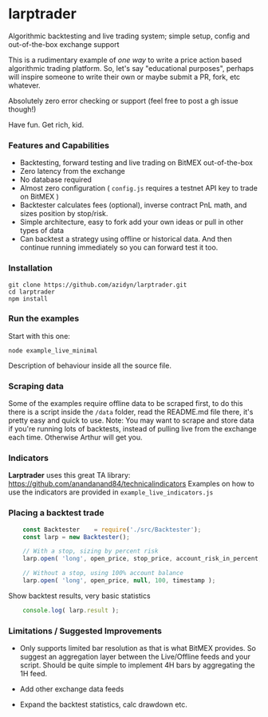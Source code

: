 
# larptrader
Algorithmic backtesting and live trading system; simple setup, config and out-of-the-box exchange support 

This is a rudimentary example of _one way_ to write a price action based algorithmic trading platform. So, let's say "educational purposes", perhaps will inspire
someone to write their own or maybe submit a PR, fork, etc whatever.

Absolutely zero error checking or support (feel free to post a gh issue though!)

Have fun. Get rich, kid.

### Features and Capabilities
- Backtesting, forward testing and live trading on BitMEX out-of-the-box
- Zero latency from the exchange
- No database required
- Almost zero configuration ( `config.js` requires a testnet API key to trade on BitMEX )
- Backtester calculates fees (optional), inverse contract PnL math, and sizes position by stop/risk.
- Simple architecture, easy to fork add your own ideas or pull in other types of data
- Can backtest a strategy using offline or historical data. And then continue running immediately so you can forward test it too.

### Installation

```
git clone https://github.com/azidyn/larptrader.git
cd larptrader
npm install
```

### Run the examples

Start with this one:

```
node example_live_minimal
```

Description of behaviour inside all the source file.

### Scraping data

Some of the examples require offline data to be scraped first, to do this there is a script inside the `/data` folder, read the README.md file there, it's pretty easy and quick to use.
Note: You may want to scrape and store data if you're running lots of backtests, instead of pulling live from the exchange each time. Otherwise Arthur will get you.

### Indicators
**Larptrader** uses this great TA library: https://github.com/anandanand84/technicalindicators
Examples on how to use the indicators are provided in `example_live_indicators.js`


### Placing a backtest trade
```js
    const Backtester    = require('./src/Backtester');
    const larp = new Backtester();

    // With a stop, sizing by percent risk
    larp.open( 'long', open_price, stop_price, account_risk_in_percent, timestamp );

    // Without a stop, using 100% account balance
    larp.open( 'long', open_price, null, 100, timestamp );

```

Show backtest results, very basic statistics 
```js
    console.log( larp.result );
```

### Limitations / Suggested Improvements

- Only supports limited bar resolution as that is what BitMEX provides. So suggest an aggregation layer between the Live/Offline feeds and your script.
Should be quite simple to implement 4H bars by aggregating the 1H feed.

- Add other exchange data feeds

- Expand the backtest statistics, calc drawdown etc.